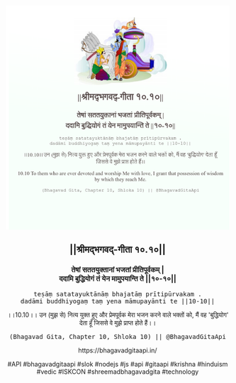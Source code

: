 <img src="../../asset/BG_10_10.png"/>
<center><h2>||श्रीमद्‍भगवद्‍-गीता १०.१०||</h2>
<h3>तेषां सततयुक्तानां भजतां प्रीतिपूर्वकम् |<br/>ददामि बुद्धियोगं तं येन मामुपयान्ति ते ||१०-१०||</h3>
<pre>teṣāṃ satatayuktānāṃ bhajatāṃ prītipūrvakam .<br/>dadāmi buddhiyogaṃ taṃ yena māmupayānti te ||10-10||</pre>
<p>।।10.10।। उन (मुझ से) नित्य युक्त हुए और प्रेमपूर्वक मेरा भजन करने वाले भक्तों को, मैं वह 'बुद्धियोग' देता हूँ जिससे वे मुझे प्राप्त होते हैं।।</p>
<pre>(Bhagavad Gita, Chapter 10, Shloka 10) || @BhagavadGitaApi</pre><p>https://bhagavadgitaapi.in/</p><p>#API #bhagavadgitaapi #slok #nodejs #js #api #gitaapi #krishna #hinduism #vedic #ISKCON #shreemadbhagavadgita #technology</p></center>